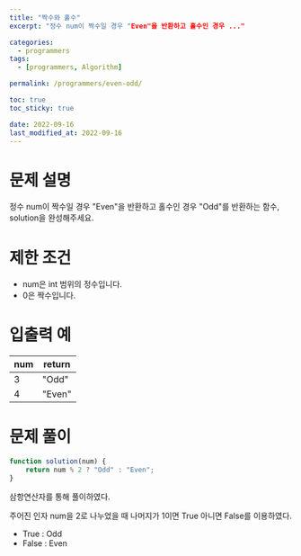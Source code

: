 ```yaml
---
title: "짝수와 홀수"
excerpt: "정수 num이 짝수일 경우 "Even"을 반환하고 홀수인 경우 ..."

categories:
  - programmers
tags:
  - [programmers, Algorithm]

permalink: /programmers/even-odd/

toc: true
toc_sticky: true

date: 2022-09-16
last_modified_at: 2022-09-16
---
```

# 문제 설명
정수 num이 짝수일 경우 "Even"을 반환하고 홀수인 경우 "Odd"를 반환하는 함수, solution을 완성해주세요.

# 제한 조건
- num은 int 범위의 정수입니다.
- 0은 짝수입니다.

# 입출력 예 
|num|return|
|---|---|
|3|"Odd"|
|4|"Even"|

# 문제 풀이
```javascript
function solution(num) {
    return num % 2 ? "Odd" : "Even";
}
```

삼항연산자를 통해 풀이하였다.

주어진 인자 num을 2로 나누었을 때 나머지가 1이면 True 아니면 False를 이용하였다.

- True : Odd
- False : Even
